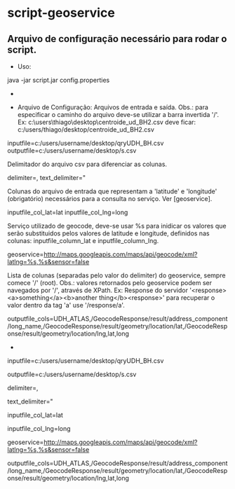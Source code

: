 script-geoservice
=================

Arquivo de configuração necessário para rodar o script.
-----------------------------------------------------------


* Uso:

 java -jar script.jar config.properties

-

* Arquivo de Configuração:
Arquivos de entrada e saída.
Obs.: para especificar o caminho do arquivo deve-se utilizar a barra invertida '/'. 
Ex: c:\users\thiago\desktop\centroide_ud_BH2.csv deve ficar: c:/users/thiago/desktop/centroide_ud_BH2.csv

inputfile=c:/users/username/desktop/qryUDH_BH.csv
outputfile=c:/users/username/desktop/s.csv


Delimitador do arquivo csv para diferenciar as colunas.

delimiter=,
text_delimiter=\"


Colunas do arquivo de entrada que representam a 'latitude' e 'longitude' (obrigatório)
necessários para a consulta no serviço. Ver [geoservice].

inputfile_col_lat=lat
inputfile_col_lng=long


Serviço utilizado de geocode, deve-se usar %s para inidicar os valores 
que serão substituidos pelos valores de latitude e longitude, 
definidos nas colunas: inputfile_column_lat e inputfile_column_lng.

geoservice=http://maps.googleapis.com/maps/api/geocode/xml?latlng=%s,%s&sensor=false


Lista de colunas (separadas pelo valor do delimiter) do geoservice, sempre comece '/' (root).
Obs.: valores retornados pelo geoservice podem ser navegados por '/', através de XPath.
Ex: Response do servidor '&lt;response&gt;&lt;a&gt;something&lt;/a&gt;&lt;b&gt;another thing&lt;/b&gt;&lt;response&gt;' para recuperar o valor dentro da tag 'a' use '/response/a'.

outputfile_cols=UDH_ATLAS,/GeocodeResponse/result/address_component/long_name,/GeocodeResponse/result/geometry/location/lat,/GeocodeResponse/result/geometry/location/lng,lat,long



-


inputfile=c:/users/username/desktop/qryUDH_BH.csv

outputfile=c:/users/username/desktop/s.csv

delimiter=,

text_delimiter=\"

inputfile_col_lat=lat

inputfile_col_lng=long

geoservice=http://maps.googleapis.com/maps/api/geocode/xml?latlng=%s,%s&sensor=false

outputfile_cols=UDH_ATLAS,/GeocodeResponse/result/address_component/long_name,/GeocodeResponse/result/geometry/location/lat,/GeocodeResponse/result/geometry/location/lng,lat,long

